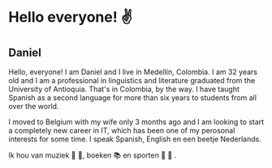 # Hello everyone! :v:

## Daniel

Hello, everyone! I am Daniel and I live in Medellín, Colombia. I am 32 years old and I am a professional in linguistics and literature graduated from the University of Antioquia. That's in Colombia, by the way. I have taught Spanish as a second language for more than six years to students from all over the world.

I moved to Belgium with my wife only 3 months ago and I am looking to start a completely new career in IT, which has been one of my perosonal interests for some time. I speak Spanish, English en een beetje Nederlands.

Ik hou van muziek :musical_note: :musical_keyboard:, boeken :books: en sporten :basketball: :bicyclist: .
